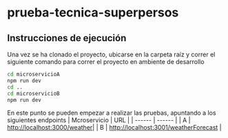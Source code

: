 # prueba-tecnica-superpersos
## Instrucciones de ejecución
Una vez se ha clonado el proyecto, ubicarse en la carpeta raíz y correr el siguiente comando para correr el proyecto en ambiente de desarrollo
```sh
cd microservicioA
npm run dev
cd ..
cd microservicioB
npm run dev
```
En este punto se pueden empezar a realizar las pruebas, apuntando a los siguientes endpoints
| Mcroservicio | URL |
| ------ | ------ |
| A | [http://localhost:3000/weather](http://localhost:3000/weather)|
| B | [http://localhost:3001/weatherForecast](http://localhost:3001/weatherForecast) |
